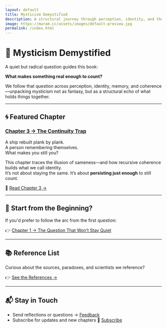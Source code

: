```yaml
---
layout: default
title: Mysticism Demystified
description: A structural journey through perception, identity, and the nature of reality.
image: https://maram.cc/assets/images/default-preview.jpg
permalink: /index.html
---
```


# 🧭 Mysticism Demystified

A quiet but radical question guides this book:

**What makes something real enough to count?**

We follow that question across perception, identity, memory, and coherence—unpacking mysticism not as fantasy, but as a structural echo of what holds things together.

---

## 🌀 Featured Chapter

### [Chapter 3 → The Continuity Trap](/chapters/chapter3.html)

A ship rebuilt plank by plank.  
A person remembering themselves.  
What makes you still you?

This chapter traces the illusion of sameness—and how recursive coherence builds what we call identity.  
It’s not about staying the same. It’s about **persisting just enough** to still count.

🧠 [Read Chapter 3 →](./chapters/chapter3.html)

---

## 📘 Start from the Beginning?

If you'd prefer to follow the arc from the first question:

👉 [Chapter 1 → The Question That Won’t Stay Quiet](/chapters/chapter1.html)

---

## 📚 Reference List

Curious about the sources, paradoxes, and scientists we reference?

👉 [See the References →](/references.html)

---

## 📬 Stay in Touch

- Send reflections or questions → [Feedback](./feedback.html)
- Subscribe for updates and new chapters
🔔 [Subscribe](./subscribe.html)

